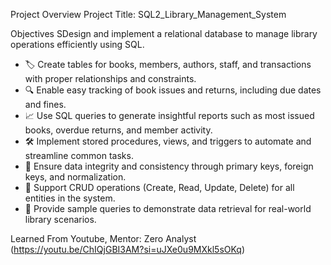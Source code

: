 Project Overview
Project Title: SQL2_Library_Management_System

Objectives
SDesign and implement a relational database to manage library operations efficiently using SQL.
- 🏷️ Create tables for books, members, authors, staff, and transactions with proper relationships and constraints.
- 🔍 Enable easy tracking of book issues and returns, including due dates and fines.
- 📈 Use SQL queries to generate insightful reports such as most issued books, overdue returns, and member activity.
- 🛠️ Implement stored procedures, views, and triggers to automate and streamline common tasks.
- 🔐 Ensure data integrity and consistency through primary keys, foreign keys, and normalization.
- 🔄 Support CRUD operations (Create, Read, Update, Delete) for all entities in the system.
- 📑 Provide sample queries to demonstrate data retrieval for real-world library scenarios.


Learned From Youtube, Mentor: Zero Analyst (https://youtu.be/ChIQjGBI3AM?si=uJXe0u9MXkl5sOKq)
